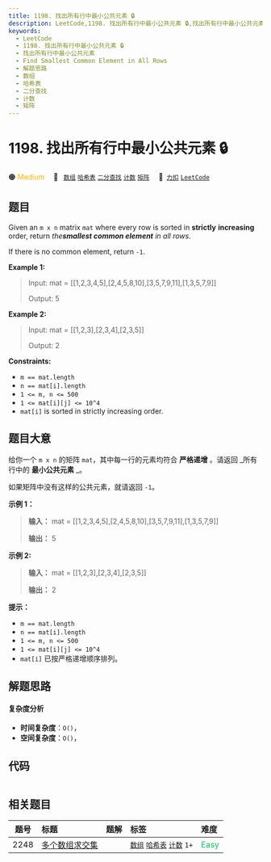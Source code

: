 ```yaml
---
title: 1198. 找出所有行中最小公共元素 🔒
description: LeetCode,1198. 找出所有行中最小公共元素 🔒,找出所有行中最小公共元素,Find Smallest Common Element in All Rows,解题思路,数组,哈希表,二分查找,计数,矩阵
keywords:
  - LeetCode
  - 1198. 找出所有行中最小公共元素 🔒
  - 找出所有行中最小公共元素
  - Find Smallest Common Element in All Rows
  - 解题思路
  - 数组
  - 哈希表
  - 二分查找
  - 计数
  - 矩阵
---
```


# 1198. 找出所有行中最小公共元素 🔒

🟠 <font color=#ffb800>Medium</font>&emsp; 🔖&ensp; [`数组`](/tag/array.md) [`哈希表`](/tag/hash-table.md) [`二分查找`](/tag/binary-search.md) [`计数`](/tag/counting.md) [`矩阵`](/tag/matrix.md)&emsp; 🔗&ensp;[`力扣`](https://leetcode.cn/problems/find-smallest-common-element-in-all-rows) [`LeetCode`](https://leetcode.com/problems/find-smallest-common-element-in-all-rows)

## 题目

Given an `m x n` matrix `mat` where every row is sorted in **strictly**
**increasing** order, return _the**smallest common element** in all rows_.

If there is no common element, return `-1`.



**Example 1:**

> Input: mat = [[1,2,3,4,5],[2,4,5,8,10],[3,5,7,9,11],[1,3,5,7,9]]
> 
> Output: 5

**Example 2:**

> Input: mat = [[1,2,3],[2,3,4],[2,3,5]]
> 
> Output: 2

**Constraints:**

  * `m == mat.length`
  * `n == mat[i].length`
  * `1 <= m, n <= 500`
  * `1 <= mat[i][j] <= 10^4`
  * `mat[i]` is sorted in strictly increasing order.


## 题目大意

给你一个 `m x n` 的矩阵 `mat`，其中每一行的元素均符合 **严格递增** 。请返回 _所有行中的  **最小公共元素**  _。

如果矩阵中没有这样的公共元素，就请返回 `-1`。



**示例 1：**

> 
> 
> 
> 
> 
> **输入：** mat = [[1,2,3,4,5],[2,4,5,8,10],[3,5,7,9,11],[1,3,5,7,9]]
> 
> **输出：** 5
> 
> 

**示例 2:**

> 
> 
> 
> 
> 
> **输入：** mat = [[1,2,3],[2,3,4],[2,3,5]]
> 
> **输出：** 2
> 
> 



**提示：**

  * `m == mat.length`
  * `n == mat[i].length`
  * `1 <= m, n <= 500`
  * `1 <= mat[i][j] <= 10^4`
  * `mat[i]` 已按严格递增顺序排列。


## 解题思路

#### 复杂度分析

- **时间复杂度**：`O()`，
- **空间复杂度**：`O()`，

## 代码

```javascript

```

## 相关题目

<!-- prettier-ignore -->
| 题号 | 标题 | 题解 | 标签 | 难度 |
| :------: | :------ | :------: | :------ | :------ |
| 2248 | [多个数组求交集](https://leetcode.com/problems/intersection-of-multiple-arrays) |  |  [`数组`](/tag/array.md) [`哈希表`](/tag/hash-table.md) [`计数`](/tag/counting.md) `1+` | <font color=#15bd66>Easy</font> |